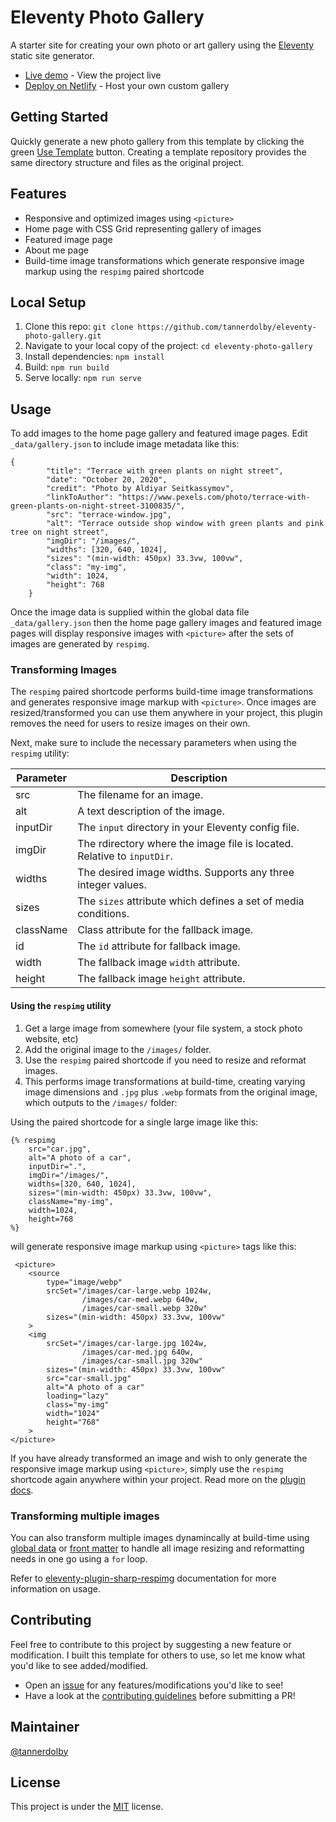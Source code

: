 # Eleventy Photo Gallery

A starter site for creating your own photo or art gallery using the [Eleventy](https://github.com/11ty/eleventy) static site generator.

- [Live demo](https://eleventy-gallery.netlify.app/) - View the project live
- [Deploy on Netlify](https://app.netlify.com/) - Host your own custom gallery

## Getting Started
Quickly generate a new photo gallery from this template by clicking the green [Use Template](https://github.com/tannerdolby/eleventy-photo-gallery/generate) button. Creating a template repository provides the same directory structure and files as the original project.

## Features 
- Responsive and optimized images using `<picture>`
- Home page with CSS Grid representing gallery of images
- Featured image page
- About me page
- Build-time image transformations which generate responsive image markup using the `respimg` paired shortcode

## Local Setup
1. Clone this repo: `git clone https://github.com/tannerdolby/eleventy-photo-gallery.git`
2. Navigate to your local copy of the project: `cd eleventy-photo-gallery`
3. Install dependencies: `npm install`
4. Build: `npm run build`
5. Serve locally: `npm run serve`

## Usage
To add images to the home page gallery and featured image pages. Edit `_data/gallery.json` to include image metadata like this:

```
{
        "title": "Terrace with green plants on night street",
        "date": "October 20, 2020",
        "credit": "Photo by Aldiyar Seitkassymov",
        "linkToAuthor": "https://www.pexels.com/photo/terrace-with-green-plants-on-night-street-3100835/",
        "src": "terrace-window.jpg",
        "alt": "Terrace outside shop window with green plants and pink tree on night street",
        "imgDir": "/images/",
        "widths": [320, 640, 1024],
        "sizes": "(min-width: 450px) 33.3vw, 100vw",
        "class": "my-img",
        "width": 1024,
        "height": 768
    }
```

Once the image data is supplied within the global data file `_data/gallery.json` then the home page gallery images and featured image pages will display responsive images with `<picture>` after the sets of images are generated by `respimg`.

### Transforming Images
The `respimg` paired shortcode performs build-time image transformations and generates responsive image markup with `<picture>`. Once images are resized/transformed you can use them anywhere in your project, this plugin removes the need for users to resize images on their own.

Next, make sure to include the necessary parameters when using the `respimg` utility:

| Parameter | Description |
| ------    | -------     |
| src       | The filename for an image. |
| alt       | A text description of the image. |
| inputDir | The `input` directory in your Eleventy config file. |
| imgDir | The rdirectory where the image file is located. Relative to `inputDir`. |
| widths    | The desired image widths. Supports any three integer values. |
| sizes     | The `sizes` attribute which defines a set of media conditions. |
| className     | Class attribute for the fallback image. |
| id | The `id` attribute for fallback image. |
| width     | The fallback image `width` attribute.  |
| height    | The fallback image `height` attribute. |

#### Using the `respimg` utility

1. Get a large image from somewhere (your file system, a stock photo website, etc)
2. Add the original image to the `/images/` folder.
3. Use the `respimg` paired shortcode if you need to resize and reformat images.
4. This performs image transformations at build-time, creating varying image dimensions and `.jpg` plus `.webp` formats from the original image, which outputs to the `/images/` folder:

Using the paired shortcode for a single large image like this: 
```
{% respimg 
    src="car.jpg",
    alt="A photo of a car",
    inputDir=".",
    imgDir="/images/",
    widths=[320, 640, 1024],
    sizes="(min-width: 450px) 33.3vw, 100vw",
    className="my-img",
    width=1024,
    height=768
%}
```
will generate responsive image markup using `<picture>` tags like this:
```
 <picture>
    <source 
        type="image/webp"
        srcSet="/images/car-large.webp 1024w,
                /images/car-med.webp 640w,
                /images/car-small.webp 320w"
        sizes="(min-width: 450px) 33.3vw, 100vw"
    >
    <img 
        srcSet="/images/car-large.jpg 1024w,
                /images/car-med.jpg 640w,
                /images/car-small.jpg 320w"
        sizes="(min-width: 450px) 33.3vw, 100vw"
        src="car-small.jpg"
        alt="A photo of a car"
        loading="lazy"
        class="my-img"
        width="1024"
        height="768"
    >
</picture>
```

If you have already transformed an image and wish to only generate the responsive image markup using `<picture>`, simply use the `respimg` shortcode again anywhere within your project. Read more on the [plugin docs](https://github.com/tannerdolby/eleventy-plugin-sharp-respimg#using-the-paired-shortcode-more-than-once-for-the-same-image).

### Transforming multiple images
You can also transform multiple images dynamincally at build-time using [global data](https://www.11ty.dev/docs/data-global/) or [front matter](https://www.11ty.dev/docs/data-frontmatter/) to handle all image resizing and reformatting needs in one go using a `for` loop. 

Refer to [eleventy-plugin-sharp-respimg](https://github.com/tannerdolby/eleventy-plugin-sharp-respimg) documentation for more information on usage. 

## Contributing 
Feel free to contribute to this project by suggesting a new feature or modification. I built this template for others to use, so let me know what you'd like to see added/modified. 

- Open an [issue](https://github.com/tannerdolby/11ty-photo-gallery/issues) for any features/modifications you'd like to see! 
- Have a look at the [contributing guidelines](https://github.com/tannerdolby/11ty-photo-gallery/blob/master/CONTRIBUTING.md) before submitting a PR!

## Maintainer
[@tannerdolby](https://github.com/tannerdolby)

## License 
This project is under the [MIT](https://github.com/tannerdolby/eleventy-photo-gallery/blob/master/LICENSE) license.